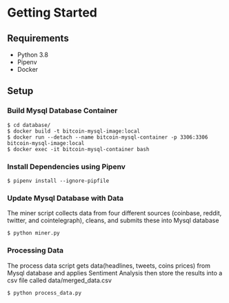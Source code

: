 # Getting Started

## Requirements
+ Python 3.8
+ Pipenv
+ Docker

## Setup
### Build Mysql Database Container
```
$ cd database/
$ docker build -t bitcoin-mysql-image:local 
$ docker run --detach --name bitcoin-mysql-container -p 3306:3306 bitcoin-mysql-image:local
$ docker exec -it bitcoin-mysql-container bash
```
### Install Dependencies using Pipenv
```
$ pipenv install --ignore-pipfile
```
### Update Mysql Database with Data
The miner script collects data from four different sources (coinbase, reddit, twitter, and cointelegraph), cleans,
and submits these into Mysql database
```
$ python miner.py 
```

### Processing Data
The process data script gets data(headlines, tweets, coins prices) from Mysql database and applies Sentiment Analysis then store the results
into a csv file called data/merged_data.csv
```
$ python process_data.py 
```